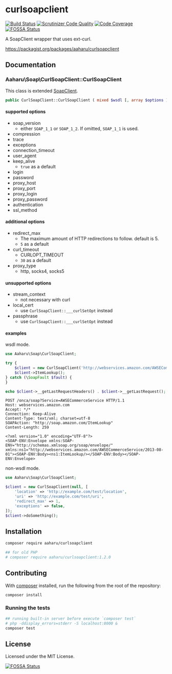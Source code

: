 # curlsoapclient

[![Build Status](https://travis-ci.com/aaharu/curlsoapclient.svg?branch=master)](https://travis-ci.com/aaharu/curlsoapclient)
[![Scrutinizer Code Quality](https://scrutinizer-ci.com/g/aaharu/curlsoapclient/badges/quality-score.png?b=master)](https://scrutinizer-ci.com/g/aaharu/curlsoapclient/?branch=master)
[![Code Coverage](https://scrutinizer-ci.com/g/aaharu/curlsoapclient/badges/coverage.png?b=master)](https://scrutinizer-ci.com/g/aaharu/curlsoapclient/?branch=master)
[![FOSSA Status](https://app.fossa.io/api/projects/git%2Bgithub.com%2Faaharu%2Fcurlsoapclient.svg?type=shield)](https://app.fossa.io/projects/git%2Bgithub.com%2Faaharu%2Fcurlsoapclient?ref=badge_shield)

A SoapClient wrapper that uses ext-curl.

https://packagist.org/packages/aaharu/curlsoapclient

## Documentation

### Aaharu\\Soap\\CurlSoapClient::CurlSoapClient

This class is extended [SoapClient](https://secure.php.net/manual/class.soapclient.php).

```php
public CurlSoapClient::CurlSoapClient ( mixed $wsdl [, array $options ] )
```

#### supported options

- soap\_version
  - either `SOAP_1_1` or `SOAP_1_2`. If omitted, `SOAP_1_1` is used.
- compression
- trace
- exceptions
- connection\_timeout
- user\_agent
- keep\_alive
  - `true` as a default
- login
- password
- proxy\_host
- proxy\_port
- proxy\_login
- proxy\_password
- authentication
- ssl\_method

#### additional options

- redirect\_max
  - The maximum amount of HTTP redirections to follow. default is 5.
  - `5` as a default
- curl\_timeout
  - CURLOPT\_TIMEOUT
  - `30` as a default
- proxy\_type
  - http, socks4, socks5

#### unsupported options

- stream\_context
  - not necessary with curl
- local\_cert
  - use `CurlSoapClient::___curlSetOpt` instead
- passphrase
  - use `CurlSoapClient::___curlSetOpt` instead

#### examples

wsdl mode.

```php
use Aaharu\Soap\CurlSoapClient;

try {
    $client = new CurlSoapClient('http://webservices.amazon.com/AWSECommerceService/2013-08-01/AWSECommerceService.wsdl', ['trace' => true]);
    $client->ItemLookup();
} catch (\SoapFault $fault) {
}

echo $client->__getLastRequestHeaders() . $client->__getLastRequest();
```

```
POST /onca/soap?Service=AWSECommerceService HTTP/1.1
Host: webservices.amazon.com
Accept: */*
Connection: Keep-Alive
Content-Type: text/xml; charset=utf-8
SOAPAction: "http://soap.amazon.com/ItemLookup"
Content-Length: 259

<?xml version="1.0" encoding="UTF-8"?>
<SOAP-ENV:Envelope xmlns:SOAP-ENV="http://schemas.xmlsoap.org/soap/envelope/" xmlns:ns1="http://webservices.amazon.com/AWSECommerceService/2013-08-01"><SOAP-ENV:Body><ns1:ItemLookup/></SOAP-ENV:Body></SOAP-ENV:Envelope>
```

non-wsdl mode.

```php
use Aaharu\Soap\CurlSoapClient;

$client = new CurlSoapClient(null, [
    'location' => 'http://example.com/test/location',
    'uri' => 'http://example.com/test/uri',
    'redirect_max' => 1,
    'exceptions' => false,
]);
$client->doSomething();
```

## Installation

```sh
composer require aaharu/curlsoapclient

## for old PHP
# composer require aaharu/curlsoapclient:1.2.0
```

## Contributing

With [composer](https://getcomposer.org) installed, run the following from the root of the repository:

```sh
composer install
```

### Running the tests

```sh
## running built-in server before execute `composer test`
# php -ddisplay_errors=stderr -S localhost:8000 &
composer test
```

## License

Licensed under the MIT License.

[![FOSSA Status](https://app.fossa.io/api/projects/git%2Bgithub.com%2Faaharu%2Fcurlsoapclient.svg?type=large)](https://app.fossa.io/projects/git%2Bgithub.com%2Faaharu%2Fcurlsoapclient?ref=badge_large)

